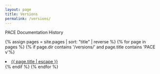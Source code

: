 ```yaml
---
layout: page
title: Versions
permalink: /versions/
---
```


PACE Documentation History

{% assign pages = site.pages | sort: "title" | reverse %}
{% for page in pages %}
{% if page.dir contains '/versions/' and page.title contains 'PACE v'%}
<li><a class="page-link" href="{{ page.url | relative_url }}">{{ page.title | escape }}</a></li>
{% endif %}
{% endfor %}
